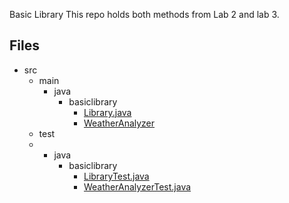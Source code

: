 Basic Library
This repo holds both methods from Lab 2 and lab 3.

## Files
* src
  * main
    * java
      * basiclibrary
          * [Library.java](./src/main/java/basiclibrary/Library.java)
          * [WeatherAnalyzer](./src/main/java/basiclibrary/WeatherAnalyzer.java)
  * test
  * * java
      * basiclibrary
          * [LibraryTest.java](./src/test/java/basiclibrary/LibraryTest.java)
          * [WeatherAnalyzerTest.java](./src/main/java/basiclibrary/WeatherAnalyzerTest.java)